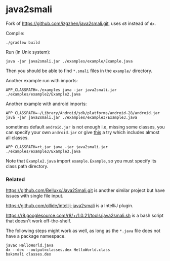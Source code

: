 # java2smali

Fork of https://github.com/izgzhen/java2smali.git, uses `d8` instead of `dx`.

Compile:

    ./gradlew build

Run (in Unix system):

    java -jar java2smali.jar ./examples/example/Example.java

Then you should be able to find `*.smali` files in the `example/` directory.

Another example run with imports:

    APP_CLASSPATH=./examples java -jar java2smali.jar ./examples/example2/Example2.java

Another example with android imports:

    APP_CLASSPATH=~/Library/Android/sdk/platforms/android-28/android.jar java -jar java2smali.jar ./examples/example3/Example3.java

sometimes default `android.jar` is not enough i.e, missing some classes, you can specify your own `android.jar` or give [this](https://github.com/RevEngiSquad/cfr/releases/download/0.153-SNAPSHOT/rt.jar) a try which includes almost all classes.

    APP_CLASSPATH=rt.jar java -jar java2smali.jar ./examples/example3/Example3.java

Note that `Example2.java` import `example.Example`, so you must specify its class path directory.

### Related

https://github.com/Belluxx/Java2Smali.git is another similar project but have issues with single file input.

https://github.com/ollide/intellij-java2smali is a IntelliJ plugin.

https://r8.googlesource.com/r8/+/1.0.21/tools/java2smali.sh is a bash script
that doesn't work off-the-shelf.

The following steps might work as well, as long as the `*.java` file
does not have a package namespace.

```
javac HelloWorld.java
dx --dex --output=classes.dex HelloWorld.class
baksmali classes.dex
```
